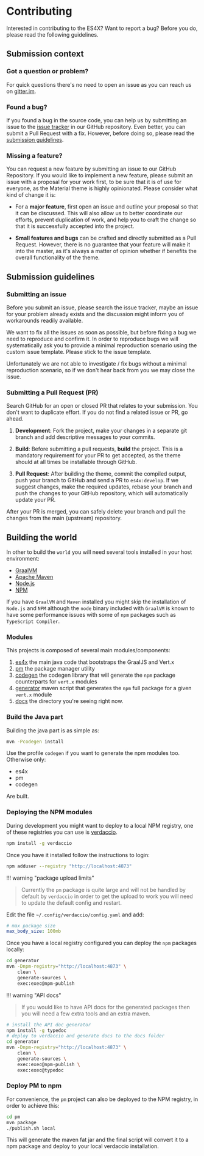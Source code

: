 # Contributing

Interested in contributing to the ES4X? Want to report a bug? Before
you do, please read the following guidelines.

## Submission context

### Got a question or problem?

For quick questions there's no need to open an issue as you can reach us on
[gitter.im][1].

  [1]: https://gitter.im/es4x/Lobby

### Found a bug?

If you found a bug in the source code, you can help us by submitting an issue
to the [issue tracker][2] in our GitHub repository. Even better, you can submit
a Pull Request with a fix. However, before doing so, please read the
[submission guidelines][3].

  [2]: https://github.com/reactiverse/es4x/issues
  [3]: #submission-guidelines

### Missing a feature?

You can request a new feature by submitting an issue to our GitHub Repository.
If you would like to implement a new feature, please submit an issue with a
proposal for your work first, to be sure that it is of use for everyone, as
the Material theme is highly opinionated. Please consider what kind of change
it is:

* For a **major feature**, first open an issue and outline your proposal so
  that it can be discussed. This will also allow us to better coordinate our
  efforts, prevent duplication of work, and help you to craft the change so
  that it is successfully accepted into the project.

* **Small features and bugs** can be crafted and directly submitted as a Pull
  Request. However, there is no guarantee that your feature will make it into
  the master, as it's always a matter of opinion whether if benefits the
  overall functionality of the theme.

## Submission guidelines

### Submitting an issue

Before you submit an issue, please search the issue tracker, maybe an issue for
your problem already exists and the discussion might inform you of workarounds
readily available.

We want to fix all the issues as soon as possible, but before fixing a bug we
need to reproduce and confirm it. In order to reproduce bugs we will
systematically ask you to provide a minimal reproduction scenario using the
custom issue template. Please stick to the issue template.

Unfortunately we are not able to investigate / fix bugs without a minimal
reproduction scenario, so if we don't hear back from you we may close the issue.

### Submitting a Pull Request (PR)

Search GitHub for an open or closed PR that relates to your submission. You
don't want to duplicate effort. If you do not find a related issue or PR,
go ahead.

1. **Development**: Fork the project, make your changes in a separate git branch
  and add descriptive messages to your commits.

2. **Build**: Before submitting a pull requests, **build** the project. This is
  a mandatory requirement for your PR to get accepted, as the theme should at
  all times be installable through GitHub.

3. **Pull Request**: After building the theme, commit the compiled output, push
  your branch to GitHub and send a PR to `es4x:develop`. If we
  suggest changes, make the required updates, rebase your branch and push the
  changes to your GitHub repository, which will automatically update your PR.

After your PR is merged, you can safely delete your branch and pull the changes
from the main (upstream) repository.

## Building the world

In other to build the `world` you will need several tools installed in your host
environment:

* [GraalVM](https://www.graalvm.org/downloads/)
* [Apache Maven](https://maven.apache.org/)
* [Node.js](https://nodejs.org/en/download/)
* [NPM](https://www.npmjs.com/)

If you have `GraalVM` and `Maven` installed you might skip the installation of `Node.js`
and `NPM` although the `node` binary included with `GraalVM` is known to have some
performance issues with some of `npm` packages such as `TypeScript Compiler`.
 
### Modules

This projects is composed of several main modules/components:

1. [es4x](https://github.com/reactiverse/es4x/tree/develop/es4x) the main java code that
   bootstraps the GraalJS and Vert.x
2. [pm](https://github.com/reactiverse/es4x/tree/develop/pm) the package manager utility
3. [codegen](https://github.com/reactiverse/es4x/tree/develop/codegen) the codegen library
   that will generate the `npm` package counterparts for `vert.x` modules
4. [generator](https://github.com/reactiverse/es4x/tree/develop/generator) maven script that
   generates the `npm` full package for a given `vert.x` module
5. [docs](https://github.com/reactiverse/es4x/tree/develop/docs) the directory you're seeing
   right now.

### Build the Java part

Building the java part is as simple as:

```bash
mvn -Pcodegen install
```

Use the profile `codegen` if you want to generate the npm modules too. Otherwise only:

* es4x
* pm
* codegen

Are built.

### Deploying the NPM modules

During development you might want to deploy to a local NPM registry, one of these registries
you can use is [verdaccio](https://verdaccio.org/).

```bash
npm install -g verdaccio
```

Once you have it installed follow the instructions to login:

```bash
npm adduser --registry "http://localhost:4873"
```

!!! warning "package upload limits"

> Currently the `pm` package is quite large and will not be handled by default by `verdaccio` in
  order to get the upload to work you will need to update the default config and restart.

Edit the file `~/.config/verdaccio/config.yaml` and add:

```yaml
# max package size
max_body_size: 100mb
```

Once you have a local registry configured you can deploy the `npm` packages locally:

```bash
cd generator
mvn -Dnpm-registry="http://localhost:4873" \
    clean \
    generate-sources \
    exec:exec@npm-publish
```

!!! warning "API docs"

> If you would like to have API docs for the generated packages then you will need a few extra
  tools and an extra maven.

```bash
# install the API doc generator
npm install -g typedoc
# deploy to verdaccio and generate docs to the docs folder
cd generator
mvn -Dnpm-registry="http://localhost:4873" \
    clean \
    generate-sources \
    exec:exec@npm-publish \
    exec:exec@typedoc
```

### Deploy PM to npm

For convenience, the `pm` project can also be deployed to the NPM registry, in order to achieve this:

```bash
cd pm
mvn package
./publish.sh local
```

This will generate the maven fat jar and the final script will convert it to a npm package and deploy to
your local verdaccio installation.

